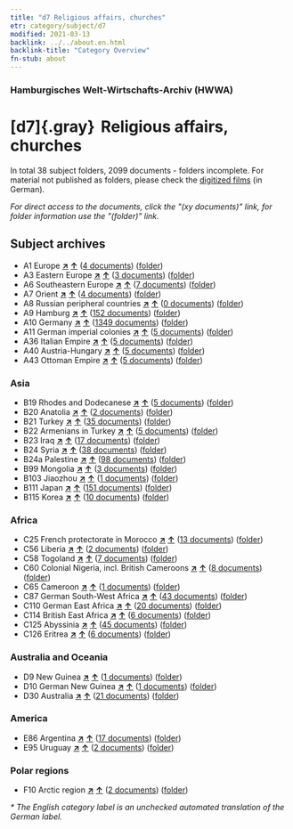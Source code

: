 ```yaml
---
title: "d7 Religious affairs, churches"
etr: category/subject/d7
modified: 2021-03-13
backlink: ../../about.en.html
backlink-title: "Category Overview"
fn-stub: about
---
```


### Hamburgisches Welt-Wirtschafts-Archiv (HWWA)
# [d7]{.gray}&#8201; Religious affairs, churches&#160; 





In total 38 subject folders, 2099 documents - folders incomplete.
For material not published as folders, please check the [digitized films](/film/h1_sh) (in German).

_For direct access to the documents, click the "(xy documents)" link, for folder information use the "(folder)" link._

## Subject archives


- A1 Europe [**&nearr;**](../../../geo/i/140892/about.en.html "Europe (all folders)") [**&uarr;**](../../../geo/about.en.html#A1 "Country category system") (<a href="https://pm20.zbw.eu/dfgview/sh/140892,144241" title="about: Europe : Religious affairs, churches" target="_blank">4 documents</a>) ([folder](../../../../folder/sh/1408xx/140892/1442xx/144241/about.en.html))
- A3 Eastern Europe [**&nearr;**](../../../geo/i/140896/about.en.html "Eastern Europe (all folders)") [**&uarr;**](../../../geo/about.en.html#A3 "Country category system") (<a href="https://pm20.zbw.eu/dfgview/sh/140896,144241" title="about: Eastern Europe : Religious affairs, churches" target="_blank">3 documents</a>) ([folder](../../../../folder/sh/1408xx/140896/1442xx/144241/about.en.html))
- A6 Southeastern Europe [**&nearr;**](../../../geo/i/140900/about.en.html "Southeastern Europe (all folders)") [**&uarr;**](../../../geo/about.en.html#A6 "Country category system") (<a href="https://pm20.zbw.eu/dfgview/sh/140900,144241" title="about: Southeastern Europe : Religious affairs, churches" target="_blank">7 documents</a>) ([folder](../../../../folder/sh/1409xx/140900/1442xx/144241/about.en.html))
- A7 Orient [**&nearr;**](../../../geo/i/140902/about.en.html "Orient (all folders)") [**&uarr;**](../../../geo/about.en.html#A7 "Country category system") (<a href="https://pm20.zbw.eu/dfgview/sh/140902,144241" title="about: Orient : Religious affairs, churches" target="_blank">4 documents</a>) ([folder](../../../../folder/sh/1409xx/140902/1442xx/144241/about.en.html))
- A8 Russian peripheral countries [**&nearr;**](../../../geo/i/140904/about.en.html "Russian peripheral countries (all folders)") [**&uarr;**](../../../geo/about.en.html#A8 "Country category system") (<a href="https://pm20.zbw.eu/dfgview/sh/140904,144241" title="about: Russian peripheral countries : Religious affairs, churches" target="_blank">0 documents</a>) ([folder](../../../../folder/sh/1409xx/140904/1442xx/144241/about.en.html))
- A9 Hamburg [**&nearr;**](../../../geo/i/140905/about.en.html "Hamburg (all folders)") [**&uarr;**](../../../geo/about.en.html#A9 "Country category system") (<a href="https://pm20.zbw.eu/dfgview/sh/140905,144241" title="about: Hamburg : Religious affairs, churches" target="_blank">152 documents</a>) ([folder](../../../../folder/sh/1409xx/140905/1442xx/144241/about.en.html))
- A10 Germany [**&nearr;**](../../../geo/i/126128/about.en.html "Germany (all folders)") [**&uarr;**](../../../geo/about.en.html#A10 "Country category system") (<a href="https://pm20.zbw.eu/dfgview/sh/126128,144241" title="about: Germany : Religious affairs, churches" target="_blank">1349 documents</a>) ([folder](../../../../folder/sh/1261xx/126128/1442xx/144241/about.en.html))
- A11 German imperial colonies [**&nearr;**](../../../geo/i/140960/about.en.html "German imperial colonies (all folders)") [**&uarr;**](../../../geo/about.en.html#A11 "Country category system") (<a href="https://pm20.zbw.eu/dfgview/sh/140960,144241" title="about: German imperial colonies : Religious affairs, churches" target="_blank">5 documents</a>) ([folder](../../../../folder/sh/1409xx/140960/1442xx/144241/about.en.html))
- A36 Italian Empire [**&nearr;**](../../../geo/i/141012/about.en.html "Italian Empire (all folders)") [**&uarr;**](../../../geo/about.en.html#A36 "Country category system") (<a href="https://pm20.zbw.eu/dfgview/sh/141012,144241" title="about: Italian Empire : Religious affairs, churches" target="_blank">5 documents</a>) ([folder](../../../../folder/sh/1410xx/141012/1442xx/144241/about.en.html))
- A40 Austria-Hungary [**&nearr;**](../../../geo/i/126127/about.en.html "Austria-Hungary (all folders)") [**&uarr;**](../../../geo/about.en.html#A40 "Country category system") (<a href="https://pm20.zbw.eu/dfgview/sh/126127,144241" title="about: Austria-Hungary : Religious affairs, churches" target="_blank">5 documents</a>) ([folder](../../../../folder/sh/1261xx/126127/1442xx/144241/about.en.html))
- A43 Ottoman Empire [**&nearr;**](../../../geo/i/141034/about.en.html "Ottoman Empire (all folders)") [**&uarr;**](../../../geo/about.en.html#A43 "Country category system") (<a href="https://pm20.zbw.eu/dfgview/sh/141034,144241" title="about: Ottoman Empire : Religious affairs, churches" target="_blank">5 documents</a>) ([folder](../../../../folder/sh/1410xx/141034/1442xx/144241/about.en.html))

### Asia

- B19 Rhodes and Dodecanese [**&nearr;**](../../../geo/i/141106/about.en.html "Rhodes and Dodecanese (all folders)") [**&uarr;**](../../../geo/about.en.html#B19 "Country category system") (<a href="https://pm20.zbw.eu/dfgview/sh/141106,144241" title="about: Rhodes and Dodecanese : Religious affairs, churches" target="_blank">5 documents</a>) ([folder](../../../../folder/sh/1411xx/141106/1442xx/144241/about.en.html))
- B20 Anatolia [**&nearr;**](../../../geo/i/141108/about.en.html "Anatolia (all folders)") [**&uarr;**](../../../geo/about.en.html#B20 "Country category system") (<a href="https://pm20.zbw.eu/dfgview/sh/141108,144241" title="about: Anatolia : Religious affairs, churches" target="_blank">2 documents</a>) ([folder](../../../../folder/sh/1411xx/141108/1442xx/144241/about.en.html))
- B21 Turkey [**&nearr;**](../../../geo/i/141111/about.en.html "Turkey (all folders)") [**&uarr;**](../../../geo/about.en.html#B21 "Country category system") (<a href="https://pm20.zbw.eu/dfgview/sh/141111,144241" title="about: Turkey : Religious affairs, churches" target="_blank">35 documents</a>) ([folder](../../../../folder/sh/1411xx/141111/1442xx/144241/about.en.html))
- B22 Armenians in Turkey [**&nearr;**](../../../geo/i/141112/about.en.html "Armenians in Turkey (all folders)") [**&uarr;**](../../../geo/about.en.html#B22 "Country category system") (<a href="https://pm20.zbw.eu/dfgview/sh/141112,144241" title="about: Armenians in Turkey : Religious affairs, churches" target="_blank">5 documents</a>) ([folder](../../../../folder/sh/1411xx/141112/1442xx/144241/about.en.html))
- B23 Iraq [**&nearr;**](../../../geo/i/141113/about.en.html "Iraq (all folders)") [**&uarr;**](../../../geo/about.en.html#B23 "Country category system") (<a href="https://pm20.zbw.eu/dfgview/sh/141113,144241" title="about: Iraq : Religious affairs, churches" target="_blank">17 documents</a>) ([folder](../../../../folder/sh/1411xx/141113/1442xx/144241/about.en.html))
- B24 Syria [**&nearr;**](../../../geo/i/141114/about.en.html "Syria (all folders)") [**&uarr;**](../../../geo/about.en.html#B24 "Country category system") (<a href="https://pm20.zbw.eu/dfgview/sh/141114,144241" title="about: Syria : Religious affairs, churches" target="_blank">38 documents</a>) ([folder](../../../../folder/sh/1411xx/141114/1442xx/144241/about.en.html))
- B24a Palestine [**&nearr;**](../../../geo/i/141115/about.en.html "Palestine (all folders)") [**&uarr;**](../../../geo/about.en.html#B24a "Country category system") (<a href="https://pm20.zbw.eu/dfgview/sh/141115,144241" title="about: Palestine : Religious affairs, churches" target="_blank">98 documents</a>) ([folder](../../../../folder/sh/1411xx/141115/1442xx/144241/about.en.html))
- B99 Mongolia [**&nearr;**](../../../geo/i/141261/about.en.html "Mongolia (all folders)") [**&uarr;**](../../../geo/about.en.html#B99 "Country category system") (<a href="https://pm20.zbw.eu/dfgview/sh/141261,144241" title="about: Mongolia : Religious affairs, churches" target="_blank">3 documents</a>) ([folder](../../../../folder/sh/1412xx/141261/1442xx/144241/about.en.html))
- B103 Jiaozhou [**&nearr;**](../../../geo/i/126163/about.en.html "Jiaozhou (all folders)") [**&uarr;**](../../../geo/about.en.html#B103 "Country category system") (<a href="https://pm20.zbw.eu/dfgview/sh/126163,144241" title="about: Jiaozhou : Religious affairs, churches" target="_blank">1 documents</a>) ([folder](../../../../folder/sh/1261xx/126163/1442xx/144241/about.en.html))
- B111 Japan [**&nearr;**](../../../geo/i/141272/about.en.html "Japan (all folders)") [**&uarr;**](../../../geo/about.en.html#B111 "Country category system") (<a href="https://pm20.zbw.eu/dfgview/sh/141272,144241" title="about: Japan : Religious affairs, churches" target="_blank">151 documents</a>) ([folder](../../../../folder/sh/1412xx/141272/1442xx/144241/about.en.html))
- B115 Korea [**&nearr;**](../../../geo/i/141276/about.en.html "Korea (all folders)") [**&uarr;**](../../../geo/about.en.html#B115 "Country category system") (<a href="https://pm20.zbw.eu/dfgview/sh/141276,144241" title="about: Korea : Religious affairs, churches" target="_blank">10 documents</a>) ([folder](../../../../folder/sh/1412xx/141276/1442xx/144241/about.en.html))

### Africa

- C25 French protectorate in Morocco [**&nearr;**](../../../geo/i/141358/about.en.html "French protectorate in Morocco (all folders)") [**&uarr;**](../../../geo/about.en.html#C25 "Country category system") (<a href="https://pm20.zbw.eu/dfgview/sh/141358,144241" title="about: French protectorate in Morocco : Religious affairs, churches" target="_blank">13 documents</a>) ([folder](../../../../folder/sh/1413xx/141358/1442xx/144241/about.en.html))
- C56 Liberia [**&nearr;**](../../../geo/i/141405/about.en.html "Liberia (all folders)") [**&uarr;**](../../../geo/about.en.html#C56 "Country category system") (<a href="https://pm20.zbw.eu/dfgview/sh/141405,144241" title="about: Liberia : Religious affairs, churches" target="_blank">2 documents</a>) ([folder](../../../../folder/sh/1414xx/141405/1442xx/144241/about.en.html))
- C58 Togoland [**&nearr;**](../../../geo/i/141408/about.en.html "Togoland (all folders)") [**&uarr;**](../../../geo/about.en.html#C58 "Country category system") (<a href="https://pm20.zbw.eu/dfgview/sh/141408,144241" title="about: Togoland : Religious affairs, churches" target="_blank">7 documents</a>) ([folder](../../../../folder/sh/1414xx/141408/1442xx/144241/about.en.html))
- C60 Colonial Nigeria, incl. British Cameroons [**&nearr;**](../../../geo/i/141409/about.en.html "Colonial Nigeria, incl. British Cameroons (all folders)") [**&uarr;**](../../../geo/about.en.html#C60 "Country category system") (<a href="https://pm20.zbw.eu/dfgview/sh/141409,144241" title="about: Colonial Nigeria, incl. British Cameroons : Religious affairs, churches" target="_blank">8 documents</a>) ([folder](../../../../folder/sh/1414xx/141409/1442xx/144241/about.en.html))
- C65 Cameroon [**&nearr;**](../../../geo/i/141410/about.en.html "Cameroon (all folders)") [**&uarr;**](../../../geo/about.en.html#C65 "Country category system") (<a href="https://pm20.zbw.eu/dfgview/sh/141410,144241" title="about: Cameroon : Religious affairs, churches" target="_blank">1 documents</a>) ([folder](../../../../folder/sh/1414xx/141410/1442xx/144241/about.en.html))
- C87 German South-West Africa [**&nearr;**](../../../geo/i/141450/about.en.html "German South-West Africa (all folders)") [**&uarr;**](../../../geo/about.en.html#C87 "Country category system") (<a href="https://pm20.zbw.eu/dfgview/sh/141450,144241" title="about: German South-West Africa : Religious affairs, churches" target="_blank">43 documents</a>) ([folder](../../../../folder/sh/1414xx/141450/1442xx/144241/about.en.html))
- C110 German East Africa [**&nearr;**](../../../geo/i/141471/about.en.html "German East Africa (all folders)") [**&uarr;**](../../../geo/about.en.html#C110 "Country category system") (<a href="https://pm20.zbw.eu/dfgview/sh/141471,144241" title="about: German East Africa : Religious affairs, churches" target="_blank">20 documents</a>) ([folder](../../../../folder/sh/1414xx/141471/1442xx/144241/about.en.html))
- C114 British East Africa [**&nearr;**](../../../geo/i/141473/about.en.html "British East Africa (all folders)") [**&uarr;**](../../../geo/about.en.html#C114 "Country category system") (<a href="https://pm20.zbw.eu/dfgview/sh/141473,144241" title="about: British East Africa : Religious affairs, churches" target="_blank">6 documents</a>) ([folder](../../../../folder/sh/1414xx/141473/1442xx/144241/about.en.html))
- C125 Abyssinia [**&nearr;**](../../../geo/i/141482/about.en.html "Abyssinia (all folders)") [**&uarr;**](../../../geo/about.en.html#C125 "Country category system") (<a href="https://pm20.zbw.eu/dfgview/sh/141482,144241" title="about: Abyssinia : Religious affairs, churches" target="_blank">45 documents</a>) ([folder](../../../../folder/sh/1414xx/141482/1442xx/144241/about.en.html))
- C126 Eritrea [**&nearr;**](../../../geo/i/141483/about.en.html "Eritrea (all folders)") [**&uarr;**](../../../geo/about.en.html#C126 "Country category system") (<a href="https://pm20.zbw.eu/dfgview/sh/141483,144241" title="about: Eritrea : Religious affairs, churches" target="_blank">6 documents</a>) ([folder](../../../../folder/sh/1414xx/141483/1442xx/144241/about.en.html))

### Australia and Oceania

- D9 New Guinea [**&nearr;**](../../../geo/i/141600/about.en.html "New Guinea (all folders)") [**&uarr;**](../../../geo/about.en.html#D9 "Country category system") (<a href="https://pm20.zbw.eu/dfgview/sh/141600,144241" title="about: New Guinea : Religious affairs, churches" target="_blank">1 documents</a>) ([folder](../../../../folder/sh/1416xx/141600/1442xx/144241/about.en.html))
- D10 German New Guinea [**&nearr;**](../../../geo/i/141601/about.en.html "German New Guinea (all folders)") [**&uarr;**](../../../geo/about.en.html#D10 "Country category system") (<a href="https://pm20.zbw.eu/dfgview/sh/141601,144241" title="about: German New Guinea : Religious affairs, churches" target="_blank">1 documents</a>) ([folder](../../../../folder/sh/1416xx/141601/1442xx/144241/about.en.html))
- D30 Australia [**&nearr;**](../../../geo/i/141621/about.en.html "Australia (all folders)") [**&uarr;**](../../../geo/about.en.html#D30 "Country category system") (<a href="https://pm20.zbw.eu/dfgview/sh/141621,144241" title="about: Australia : Religious affairs, churches" target="_blank">21 documents</a>) ([folder](../../../../folder/sh/1416xx/141621/1442xx/144241/about.en.html))

### America

- E86 Argentina [**&nearr;**](../../../geo/i/141692/about.en.html "Argentina (all folders)") [**&uarr;**](../../../geo/about.en.html#E86 "Country category system") (<a href="https://pm20.zbw.eu/dfgview/sh/141692,144241" title="about: Argentina : Religious affairs, churches" target="_blank">17 documents</a>) ([folder](../../../../folder/sh/1416xx/141692/1442xx/144241/about.en.html))
- E95 Uruguay [**&nearr;**](../../../geo/i/141695/about.en.html "Uruguay (all folders)") [**&uarr;**](../../../geo/about.en.html#E95 "Country category system") (<a href="https://pm20.zbw.eu/dfgview/sh/141695,144241" title="about: Uruguay : Religious affairs, churches" target="_blank">2 documents</a>) ([folder](../../../../folder/sh/1416xx/141695/1442xx/144241/about.en.html))

### Polar regions

- F10 Arctic region [**&nearr;**](../../../geo/i/141702/about.en.html "Arctic region (all folders)") [**&uarr;**](../../../geo/about.en.html#F10 "Country category system") (<a href="https://pm20.zbw.eu/dfgview/sh/141702,144241" title="about: Arctic region : Religious affairs, churches" target="_blank">2 documents</a>) ([folder](../../../../folder/sh/1417xx/141702/1442xx/144241/about.en.html))


_* The English category label is an unchecked automated translation of the German label._

